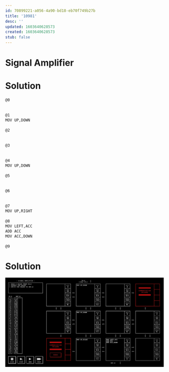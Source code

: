 ```yaml
---
id: 70899221-a056-4a90-bd18-eb70f749b27b
title: '10981'
desc: ''
updated: 1603640628573
created: 1603640628573
stub: false
---
```


# Signal Amplifier

# Solution

```
@0


@1
MOV UP,DOWN

@2


@3


@4
MOV UP,DOWN

@5


@6


@7
MOV UP,RIGHT

@8
MOV LEFT,ACC
ADD ACC
MOV ACC,DOWN

@9
```

# Solution
![](/assets/images/2020-10-25-21-46-17.png)
